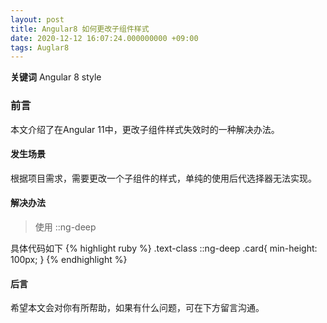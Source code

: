 ```yaml
---
layout: post
title: Angular8 如何更改子组件样式
date: 2020-12-12 16:07:24.000000000 +09:00
tags: Auglar8
---
```


**关键词** Angular 8  style

### 前言
本文介绍了在Angular 11中，更改子组件样式失效时的一种解决办法。

#### 发生场景
根据项目需求，需要更改一个子组件的样式，单纯的使用后代选择器无法实现。

#### 解决办法
> 使用 ::ng-deep 

具体代码如下
{% highlight ruby %}
.text-class ::ng-deep .card{
  min-height: 100px;
}
{% endhighlight %}

#### 后言
希望本文会对你有所帮助，如果有什么问题，可在下方留言沟通。


